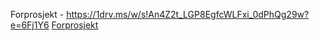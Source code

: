 Forprosjekt - https://1drv.ms/w/s!An4Z2t_LGP8EgfcWLFxi_0dPhQg29w?e=6Fj1Y6
[Forprosjekt ](https://1drv.ms/w/s!An4Z2t_LGP8EgfcWLFxi_0dPhQg29w?e=6Fj1Y6)
